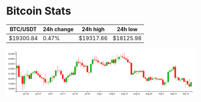 # Bitcoin Stats

BTC/USDT|24h change|24h high|24h low|
|---|---|---|---|
|$19300.84|0.47%|$19317.66|$18125.98|

<img src="./chart.svg">
